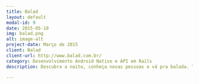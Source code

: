 ```yaml
---
title: Balad
layout: default
modal-id: 9
date: 2015-05-10
img: balad.png
alt: image-alt
project-date: Março de 2015
client: Balad
client-url: http://www.balad.com.br/
category: Desenvolvimento Android Nativo e API em Rails
description: Descubra a noite, conheça novas pessoas e vá pra balada. Trabalhei no desenvolvimento do aplicativo nativo android, com login como facebook e integração com a API. Desenvolvi alguns ajustes da API, como novas funcionalidades, mas na maior parte do projeto fiquei responsável pelo Aplicativo Android.

---
```

